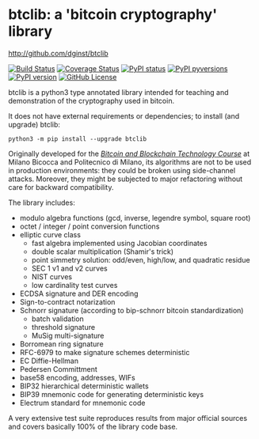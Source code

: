 # btclib: a 'bitcoin cryptography' library

<http://github.com/dginst/btclib>

[![Build Status](https://travis-ci.org/dginst/btclib.svg)](https://travis-ci.org/dginst/btclib)
[![Coverage Status](https://coveralls.io/repos/github/dginst/btclib/badge.svg)](https://coveralls.io/github/dginst/btclib)
[![PyPI status](https://img.shields.io/pypi/status/btclib.svg)](https://pypi.python.org/pypi/btclib/)
[![PyPI pyversions](https://img.shields.io/pypi/pyversions/btclib.svg)](https://pypi.python.org/pypi/btclib/)
[![PyPI version](https://img.shields.io/pypi/v/btclib.svg)](https://pypi.python.org/pypi/btclib/)
[![GitHub License](https://img.shields.io/github/license/dginst/btclib.svg)](https://github.com/dginst/btclib/blob/master/LICENSE)

btclib is a python3 type annotated library intended for teaching and demonstration of the cryptography used in bitcoin.

It does not have external requirements or dependencies; to install (and upgrade) btclib:

```shell
python3 -m pip install --upgrade btclib
```

Originally developed for the [_Bitcoin and Blockchain Technology Course_](https://www.ametrano.net/bbt/) at Milano Bicocca and Politecnico di Milano, its algorithms are not to be used in production environments: they could be broken using side-channel attacks. Moreover, they might be subjected to major refactoring without care for backward compatibility.

The library includes:

- modulo algebra functions (gcd, inverse, legendre symbol, square root)
- octet / integer / point conversion functions
- elliptic curve class
  - fast algebra implemented using Jacobian coordinates
  - double scalar multiplication (Shamir's trick)
  - point simmetry solution: odd/even, high/low, and quadratic residue
  - SEC 1 v1 and v2 curves
  - NIST curves
  - low cardinality test curves
- ECDSA signature and DER encoding
- Sign-to-contract notarization
- Schnorr signature (according to bip-schnorr bitcoin standardization)
  - batch validation
  - threshold signature
  - MuSig multi-signature
- Borromean ring signature
- RFC-6979 to make signature schemes deterministic
- EC Diffie-Hellman
- Pedersen Committment
- base58 encoding, addresses, WIFs
- BIP32 hierarchical deterministic wallets
- BIP39 mnemonic code for generating deterministic keys
- Electrum standard for mnemonic code

A very extensive test suite reproduces results from major official sources and covers basically 100% of the library code base.
